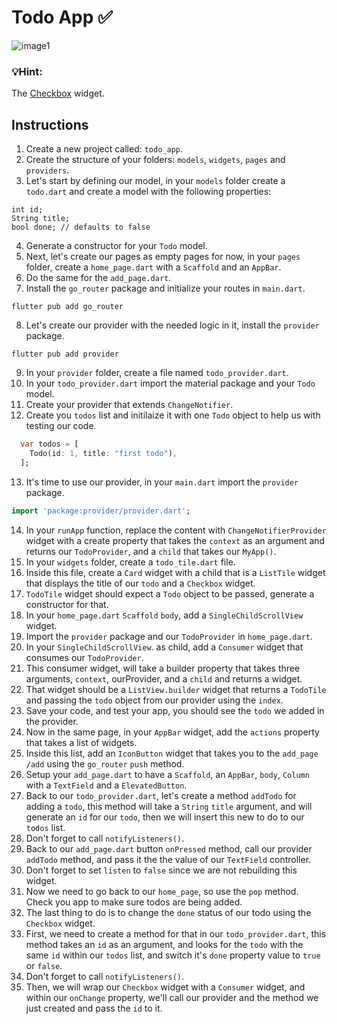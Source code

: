 # Todo App ✅

![image1](https://user-images.githubusercontent.com/84308096/160113038-312e1517-63bb-4c6a-9c4f-8d4c36032e0b.png)


### 💡Hint:

The [Checkbox](https://api.flutter.dev/flutter/material/Checkbox-class.html) widget.

## Instructions

1. Create a new project called: `todo_app`.
2. Create the structure of your folders: `models`, `widgets`, `pages` and `providers`.
3. Let's start by defining our model, in your `models` folder create a `todo.dart` and create a model with the following properties:

```
int id;
String title;
bool done; // defaults to false
```

4. Generate a constructor for your `Todo` model.
5. Next, let's create our pages as empty pages for now, in your `pages` folder, create a `home_page.dart` with a `Scaffold` and an `AppBar`.
6. Do the same for the `add_page.dart`.
7. Install the `go_router` package and initialize your routes in `main.dart`.

```shell
flutter pub add go_router
```

8. Let's create our provider with the needed logic in it, install the `provider` package.

```shell
flutter pub add provider
```

9. In your `provider` folder, create a file named `todo_provider.dart`.
10. In your `todo_provider.dart` import the material package and your `Todo` model.
11. Create your provider that extends `ChangeNotifier`.
12. Create you `todos` list and initilaize it with one `Todo` object to help us with testing our code.

```dart
  var todos = [
    Todo(id: 1, title: "first todo"),
  ];
```

13. It's time to use our provider, in your `main.dart` import the `provider` package.

```dart
import 'package:provider/provider.dart';
```

14. In your `runApp` function, replace the content with `ChangeNotifierProvider` widget with a create property that takes the `context` as an argument and returns our `TodoProvider`, and a `child` that takes our `MyApp()`.
15. In your `widgets` folder, create a `todo_tile.dart` file.
16. Inside this file, create a `Card` widget with a child that is a `ListTile` widget that displays the title of our `todo` and a `Checkbox` widget.
17. `TodoTile` widget should expect a `Todo` object to be passed, generate a constructor for that.
18. In your `home_page.dart` `Scaffold` `body`, add a `SingleChildScrollView` widget.
19. Import the `provider` package and our `TodoProvider` in `home_page.dart`.
20. In your `SingleChildScrollView`. as child, add a `Consumer` widget that consumes our `TodoProvider`.
21. This consumer widget, will take a builder property that takes three arguments, `context`, ourProvider, and a `child` and returns a widget.
22. That widget should be a `ListView.builder` widget that returns a `TodoTile` and passing the `todo` object from our provider using the `index`.
23. Save your code, and test your app, you should see the `todo` we added in the provider.
24. Now in the same page, in your `AppBar` widget, add the `actions` property that takes a list of widgets.
25. Inside this list, add an `IconButton` widget that takes you to the `add_page` `/add` using the `go_router` `push` method.
26. Setup your `add_page.dart` to have a `Scaffold`, an `AppBar`, `body`, `Column` with a `TextField` and a `ElevatedButton`.
27. Back to our `todo_provider.dart`, let's create a method `addTodo` for adding a `todo`, this method will take a `String` `title` argument, and will generate an `id` for our `todo`, then we will insert this new to do to our `todos` list.
28. Don't forget to call `notifyListeners()`.
29. Back to our `add_page.dart` button `onPressed` method, call our provider `addTodo` method, and pass it the the value of our `TextField` controller.
30. Don't forget to set `listen` to `false` since we are not rebuilding this widget.
31. Now we need to go back to our `home_page`, so use the `pop` method. Check you app to make sure todos are being added.
32. The last thing to do is to change the `done` status of our todo using the `Checkbox` widget.
33. First, we need to create a method for that in our `todo_provider.dart`, this method takes an `id` as an argument, and looks for the `todo` with the same `id` within our `todos` list, and switch it's `done` property value to `true` or `false`.
34. Don't forget to call `notifyListeners()`.
35. Then, we will wrap our `Checkbox` widget with a `Consumer` widget, and within our `onChange` property, we'll call our provider and the method we just created and pass the `id` to it.
